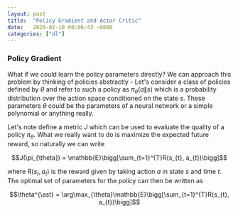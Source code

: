 ```yaml
---
layout: post
title:  "Policy Gradient and Actor Critic"
date:   2020-02-10 00:06:43 -0800
categories: ["dl"]
---
```


### Policy Gradient

What if we could learn the policy parameters directly? We can approach this problem by thinking of policies abstractly - Let's consider a class of policies defined by $\theta$ and refer to such a policy as $\pi_{\theta}(a\|s)$ which is a probability distribution over the action space conditioned on the state $s$. These parameters $\theta$ could be the parameters of a neural network or a simple polynomial or anything really.

Let's note define a metric $J$ which can be used to evaluate the quality of a policy $\pi_{\theta}$. What we really want to do is maximize the expected future reward, so naturally we can write

$$J(\pi_{\theta}) = \mathbb{E}\bigg[\sum_{t=1}^{T}R(s_{t}, a_{t})\bigg]$$

where $R(s_{t}, a_{t})$ is the reward given by taking action $a$ in state $s$ and time $t$. The optimal set of parameters for the policy can then be written as

$$\theta^{\ast} = \arg\max_{\theta}\mathbb{E}\bigg[\sum_{t=1}^{T}R(s_{t}, a_{t})\bigg]$$
